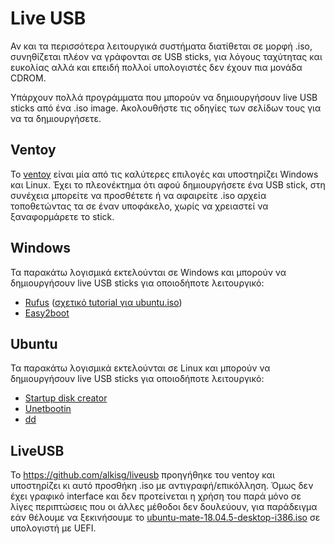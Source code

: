 # Live USB

Αν και τα περισσότερα λειτουργικά συστήματα διατίθεται σε μορφή .iso,
συνηθίζεται πλέον να γράφονται σε USB sticks, για λόγους ταχύτητας και ευκολίας
αλλά και επειδή πολλοί υπολογιστές δεν έχουν πια μονάδα CDROM.

Υπάρχουν πολλά προγράμματα που μπορούν να δημιουργήσουν live USB sticks
από ένα .iso image. Ακολουθήστε τις οδηγίες των σελίδων τους για να τα
δημιουργήσετε.

## Ventoy

Το [ventoy](https://ventoy.net) είναι μία από τις καλύτερες επιλογές και
υποστηρίζει Windows και Linux. Έχει το πλεονέκτημα ότι αφού δημιουργήσετε ένα
USB stick, στη συνέχεια μπορείτε να προσθέτετε ή να αφαιρείτε .iso αρχεία
τοποθετώντας τα σε έναν υποφάκελο, χωρίς να χρειαστεί να ξαναφορμάρετε το
stick.

## Windows

Τα παρακάτω λογισμικά εκτελούνται σε Windows και μπορούν να δημιουργήσουν
live USB sticks για οποιοδήποτε λειτουργικό:

- [Rufus](https://rufus.ie/) ([σχετικό tutorial για
  ubuntu.iso](https://ubuntu.com/tutorials/tutorial-create-a-usb-stick-on-windows))
- [Easy2boot](https://www.easy2boot.com/)

## Ubuntu

Τα παρακάτω λογισμικά εκτελούνται σε Linux και μπορούν να δημιουργήσουν live
USB sticks για οποιοδήποτε λειτουργικό:

- [Startup disk
  creator](https://ubuntu.com/tutorials/tutorial-create-a-usb-stick-on-ubuntu)
- [Unetbootin](https://fossbytes.com/create-bootable-usb-media-from-iso-ubuntu/)
-  [dd](https://fossbytes.com/create-bootable-usb-media-from-iso-ubuntu/)

## LiveUSB

Το <https://github.com/alkisg/liveusb> προηγήθηκε του ventoy και υποστηρίζει κι
αυτό προσθήκη .iso με αντιγραφή/επικόλληση. Όμως δεν έχει γραφικό interface και
δεν προτείνεται η χρήση του παρά μόνο σε λίγες περιπτώσεις που οι άλλες μέθοδοι
δεν δουλεύουν, για παράδειγμα εάν θέλουμε να ξεκινήσουμε το
[ubuntu-mate-18.04.5-desktop-i386.iso](https://cdimage.ubuntu.com/ubuntu-mate/releases/18.04/release/ubuntu-mate-18.04.5-desktop-i386.iso)
σε υπολογιστή με UEFI.
